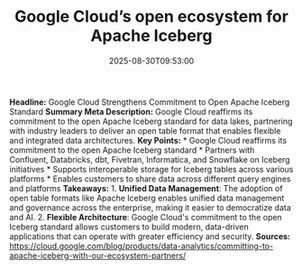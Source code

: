 ﻿---
title: "Google Cloud’s open ecosystem for Apache Iceberg"
date: "2025-08-30T09:53:00"
category: "Markets"
summary: ""
slug: "google clouds open ecosystem for apache iceberg"
source_urls:
  - "https://cloud.google.com/blog/products/data-analytics/committing-to-apache-iceberg-with-our-ecosystem-partners/"
seo:
  title: "Google Cloud’s open ecosystem for Apache Iceberg | Hash n Hedge"
  description: ""
  keywords: ["news", "markets", "brief"]
---
**Headline:** Google Cloud Strengthens Commitment to Open Apache Iceberg Standard  **Summary Meta Description:** Google Cloud reaffirms its commitment to the open Apache Iceberg standard for data lakes, partnering with industry leaders to deliver an open table format that enables flexible and integrated data architectures.  **Key Points:**  * Google Cloud reaffirms its commitment to the open Apache Iceberg standard * Partners with Confluent, Databricks, dbt, Fivetran, Informatica, and Snowflake on Iceberg initiatives * Supports interoperable storage for Iceberg tables across various platforms * Enables customers to share data across different query engines and platforms  **Takeaways:**  1. **Unified Data Management**: The adoption of open table formats like Apache Iceberg enables unified data management and governance across the enterprise, making it easier to democratize data and AI. 2. **Flexible Architecture**: Google Cloud's commitment to the open Iceberg standard allows customers to build modern, data-driven applications that can operate with greater efficiency and security.  **Sources:**  https://cloud.google.com/blog/products/data-analytics/committing-to-apache-iceberg-with-our-ecosystem-partners/ 
